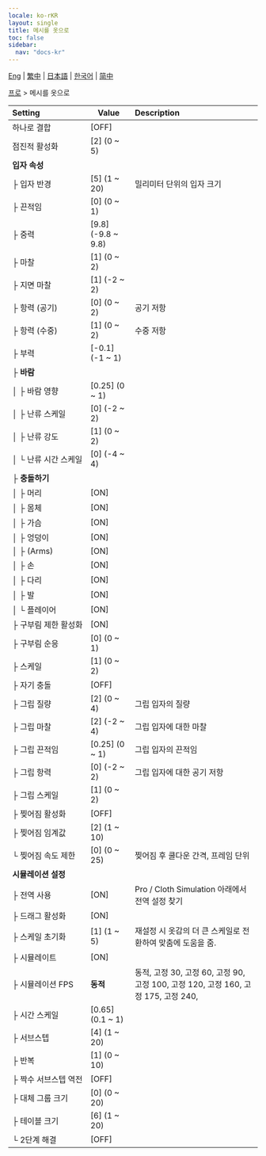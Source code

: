 ```yaml
---
locale: ko-rKR
layout: single
title: 메시를 옷으로
toc: false
sidebar:
  nav: "docs-kr"
---
```

[Eng](/dancexr/menu/2025.4/actor/mesh_to_cloth) | [繁中](/tw/dancexr/menu/2025.4/actor/mesh_to_cloth) | [日本語](/jp/dancexr/menu/2025.4/actor/mesh_to_cloth) | [한국어](/kr/dancexr/menu/2025.4/actor/mesh_to_cloth) | [简中](/zh/dancexr/menu/2025.4/actor/mesh_to_cloth)

[프로](../menu#프로) > 메시를 옷으로



| Setting | Value | Description |
| :--- | --- | :--- |
|<nobr>하나로 결합</nobr>| [OFF] | 
|<nobr>점진적 활성화</nobr>| [2] (0 ~ 5) | 
|<nobr>**입자 속성**</nobr>| | 
|<nobr>├&nbsp;입자 반경</nobr>| [5] (1 ~ 20) | 밀리미터 단위의 입자 크기
|<nobr>├&nbsp;끈적임</nobr>| [0] (0 ~ 1) | 
|<nobr>├&nbsp;중력</nobr>| [9.8] (-9.8 ~ 9.8) | 
|<nobr>├&nbsp;마찰</nobr>| [1] (0 ~ 2) | 
|<nobr>├&nbsp;지면 마찰</nobr>| [1] (-2 ~ 2) | 
|<nobr>├&nbsp;항력 (공기)</nobr>| [0] (0 ~ 2) | 공기 저항
|<nobr>├&nbsp;항력 (수중)</nobr>| [1] (0 ~ 2) | 수중 저항
|<nobr>├&nbsp;부력</nobr>| [-0.1] (-1 ~ 1) | 
|<nobr>├&nbsp;**바람**</nobr>| | 
|<nobr>│&nbsp;├&nbsp;바람 영향</nobr>| [0.25] (0 ~ 1) | 
|<nobr>│&nbsp;├&nbsp;난류 스케일</nobr>| [0] (-2 ~ 2) | 
|<nobr>│&nbsp;├&nbsp;난류 강도</nobr>| [1] (0 ~ 2) | 
|<nobr>│&nbsp;└&nbsp;난류 시간 스케일</nobr>| [0] (-4 ~ 4) | 
|<nobr>├&nbsp;**충돌하기**</nobr>| | 
|<nobr>│&nbsp;├&nbsp;머리</nobr>| [ON] | 
|<nobr>│&nbsp;├&nbsp;몸체</nobr>| [ON] | 
|<nobr>│&nbsp;├&nbsp;가슴</nobr>| [ON] | 
|<nobr>│&nbsp;├&nbsp;엉덩이</nobr>| [ON] | 
|<nobr>│&nbsp;├&nbsp;(Arms)</nobr>| [ON] | 
|<nobr>│&nbsp;├&nbsp;손</nobr>| [ON] | 
|<nobr>│&nbsp;├&nbsp;다리</nobr>| [ON] | 
|<nobr>│&nbsp;├&nbsp;발</nobr>| [ON] | 
|<nobr>│&nbsp;└&nbsp;플레이어</nobr>| [ON] | 
|<nobr>├&nbsp;구부림 제한 활성화</nobr>| [ON] | 
|<nobr>├&nbsp;구부림 순응</nobr>| [0] (0 ~ 1) | 
|<nobr>├&nbsp;스케일</nobr>| [1] (0 ~ 2) | 
|<nobr>├&nbsp;자기 충돌</nobr>| [OFF] | 
|<nobr>├&nbsp;그립 질량</nobr>| [2] (0 ~ 4) | 그립 입자의 질량
|<nobr>├&nbsp;그립 마찰</nobr>| [2] (-2 ~ 4) | 그립 입자에 대한 마찰
|<nobr>├&nbsp;그립 끈적임</nobr>| [0.25] (0 ~ 1) | 그립 입자의 끈적임
|<nobr>├&nbsp;그립 항력</nobr>| [0] (-2 ~ 2) | 그립 입자에 대한 공기 저항
|<nobr>├&nbsp;그립 스케일</nobr>| [1] (0 ~ 2) | 
|<nobr>├&nbsp;찢어짐 활성화</nobr>| [OFF] | 
|<nobr>├&nbsp;찢어짐 임계값</nobr>| [2] (1 ~ 10) | 
|<nobr>└&nbsp;찢어짐 속도 제한</nobr>| [0] (0 ~ 25) | 찢어짐 후 쿨다운 간격, 프레임 단위
|<nobr>**시뮬레이션 설정**</nobr>| | 
|<nobr>├&nbsp;전역 사용</nobr>| [ON] | Pro / Cloth Simulation 아래에서 전역 설정 찾기
|<nobr>├&nbsp;드래그 활성화</nobr>| [ON] | 
|<nobr>├&nbsp;스케일 초기화</nobr>| [1] (1 ~ 5) | 재설정 시 옷감의 더 큰 스케일로 전환하여 맞춤에 도움을 줌.
|<nobr>├&nbsp;시뮬레이트</nobr>| [ON] | 
|<nobr>├&nbsp;시뮬레이션 FPS</nobr>| **동적** | 동적, 고정 30, 고정 60, 고정 90, 고정 100, 고정 120, 고정 160, 고정 175, 고정 240,  |
|<nobr>├&nbsp;시간 스케일</nobr>| [0.65] (0.1 ~ 1) | 
|<nobr>├&nbsp;서브스텝</nobr>| [4] (1 ~ 20) | 
|<nobr>├&nbsp;반복</nobr>| [1] (0 ~ 10) | 
|<nobr>├&nbsp;짝수 서브스텝 역전</nobr>| [OFF] | 
|<nobr>├&nbsp;대체 그룹 크기</nobr>| [0] (0 ~ 20) | 
|<nobr>├&nbsp;테이블 크기</nobr>| [6] (1 ~ 20) | 
|<nobr>└&nbsp;2단계 해결</nobr>| [OFF] | 
